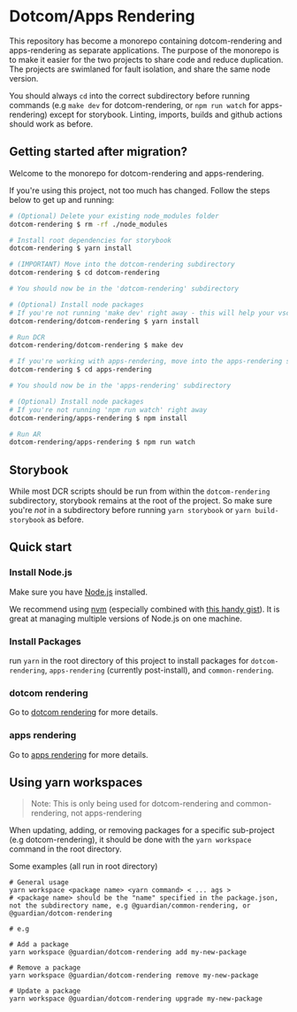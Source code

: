 # Dotcom/Apps Rendering

This repository has become a monorepo containing dotcom-rendering and apps-rendering as separate applications. The purpose of the monorepo is to make it easier for the two projects to share code and reduce duplication. The projects are swimlaned for fault isolation, and share the same node version.

You should always `cd` into the correct subdirectory before running commands (e.g `make dev` for dotcom-rendering, or `npm run watch` for apps-rendering) except for storybook. Linting, imports, builds and github actions should work as before.

<!-- TEMPORARY : This section is just here as an initial guide for the first few days post-migration -->

## Getting started after migration?

Welcome to the monorepo for dotcom-rendering and apps-rendering.

If you're using this project, not too much has changed. Follow the steps below to get up and running:

```bash
# (Optional) Delete your existing node_modules folder
dotcom-rendering $ rm -rf ./node_modules

# Install root dependencies for storybook
dotcom-rendering $ yarn install

# (IMPORTANT) Move into the dotcom-rendering subdirectory
dotcom-rendering $ cd dotcom-rendering

# You should now be in the 'dotcom-rendering' subdirectory

# (Optional) Install node packages
# If you're not running 'make dev' right away - this will help your vscode eslint, etc work as expected (if you use them)
dotcom-rendering/dotcom-rendering $ yarn install

# Run DCR
dotcom-rendering/dotcom-rendering $ make dev

# If you're working with apps-rendering, move into the apps-rendering subdirectory
dotcom-rendering $ cd apps-rendering

# You should now be in the 'apps-rendering' subdirectory

# (Optional) Install node packages
# If you're not running 'npm run watch' right away
dotcom-rendering/apps-rendering $ npm install

# Run AR
dotcom-rendering/apps-rendering $ npm run watch
```

## Storybook

While most DCR scripts should be run from within the `dotcom-rendering` subdirectory, storybook remains at the root of the project. So make sure you're _not_ in a subdirectory before running `yarn storybook` or `yarn build-storybook` as before.


## Quick start

### Install Node.js

Make sure you have [Node.js](https://nodejs.org) installed.

We recommend using [nvm](https://github.com/creationix/nvm) (especially combined with [this handy gist](https://gist.github.com/sndrs/5940e9e8a3f506b287233ed65365befb)). It is great at managing multiple versions of Node.js on one machine.

### Install Packages

run `yarn` in the root directory of this project to install packages for `dotcom-rendering`, `apps-rendering` (currently post-install), and `common-rendering`.

### dotcom rendering

Go to [dotcom rendering](dotcom-rendering/README.md) for more details.

### apps rendering

Go to [apps rendering](apps-rendering/README.md) for more details.

## Using yarn workspaces

> Note: This is only being used for dotcom-rendering and common-rendering, not apps-rendering

When updating, adding, or removing packages for a specific sub-project (e.g dotcom-rendering), it should be done with the `yarn workspace` command in the root directory.

Some examples (all run in root directory)

```
# General usage
yarn workspace <package name> <yarn command> < ... ags >
# <package name> should be the "name" specified in the package.json, not the subdirectory name, e.g @guardian/common-rendering, or @guardian/dotcom-rendering

# e.g

# Add a package
yarn workspace @guardian/dotcom-rendering add my-new-package

# Remove a package
yarn workspace @guardian/dotcom-rendering remove my-new-package

# Update a package
yarn workspace @guardian/dotcom-rendering upgrade my-new-package
```
